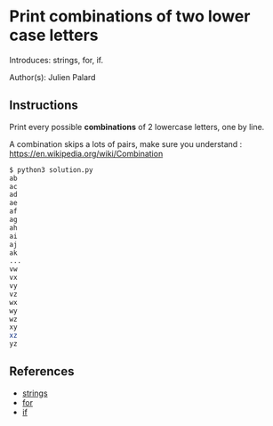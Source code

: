 # Print combinations of two lower case letters

Introduces: strings, for, if.

Author(s): Julien Palard

## Instructions

Print every possible **combinations** of 2 lowercase letters, one by line.

A combination skips a lots of pairs, make sure you understand : <https://en.wikipedia.org/wiki/Combination>

```bash
$ python3 solution.py
ab
ac
ad
ae
af
ag
ah
ai
aj
ak
...
vw
vx
vy
vz
wx
wy
wz
xy
xz
yz
```

## References
 - [strings](https://docs.python.org/3/tutorial/introduction.html#strings)
 - [for](https://docs.python.org/3/tutorial/controlflow.html#for-statements)
 - [if](https://docs.python.org/3/tutorial/controlflow.html#if-statements)
